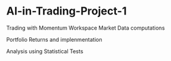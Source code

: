# AI-in-Trading-Project-1
Trading with Momentum Workspace
   Market Data computations
   
   Portfolio Returns and implenmentation
   
   Analysis using Statistical Tests
